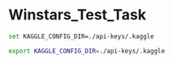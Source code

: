 # Winstars_Test_Task

```bash
set KAGGLE_CONFIG_DIR=./api-keys/.kaggle
```
```bash
export KAGGLE_CONFIG_DIR=./api-keys/.kaggle
```